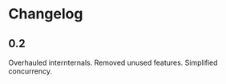 Changelog
=========

0.2
---

Overhauled internternals. Removed unused features. Simplified concurrency.
